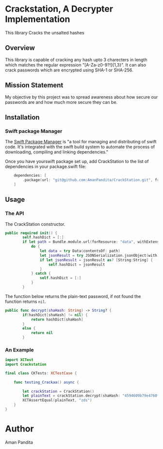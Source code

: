 # Crackstation, A Decrypter Implementation


This library Cracks the unsalted hashes


## Overview
This library is capable of cracking any hash upto 3 charecters in length which matches the regular expression "[A-Za-z0-9?!]{1,3}". It can also crack passwords which are encrypted using SHA-1 or SHA-256.

## Mission Statement

My objective by this project was to spread awareness about how secure our passwords are and how much more secure they can be.

## Installation
### Swift package Manager
The [Swift Package Manager](https://www.swift.org/package-manager/) is "a tool for managing and distributing of swift code. It's integrated with the swift build system to automate the process of downloading, compiling and linking dependencies."

Once you have yourswift package set up, add CrackStation to the list of dependencies in your package.swift file:

```swift
    dependencies: [
        .package(url: "git@github.com:AmanPandita/CrackStation.git", from: "1.2.0"),
    ]
```


## Usage
### The API
The CrackStation constructor.

```swift
public required init() {
        self.hashDict = [:]
        if let path = Bundle.module.url(forResource: "data", withExtension: "json") {
            do {
                let data = try Data(contentsOf: path)
                let jsonResult = try JSONSerialization.jsonObject(with: data)
                if let jsonResult = jsonResult as? [String:String] {
                    self.hashDict = jsonResult
                }
            } catch {
                self.hashDict = [:]
            }
        }
```


The function below returns the plain-text password, if not found the function returns ```nil```.
```swift
public func decrypt(shaHash: String) -> String? {
        if(hashDict[shaHash] != nil) {
            return hashDict[shaHash]
        }
        else {
            return nil
        }
```



### An Example

```swift
import XCTest
import Crackstation

final class CKTests: XCTestCase {
    
    func testing_Crackaa() async {
        
        let crackStation = CrackStation()
        let plainText = crackStation.decrypt(shaHash: "4594609b79e4760fe756dc2b83f0bf380a3f594f")
        XCTAssertEqual(plainText, "zds")
    }
}
```

# Author
Aman Pandita
